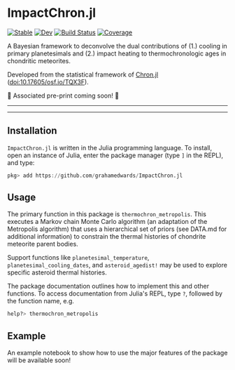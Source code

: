 # ImpactChron.jl

[![Stable](https://img.shields.io/badge/docs-stable-blue.svg)](https://grahamedwards.github.io/ImpactChron.jl/stable/)
[![Dev](https://img.shields.io/badge/docs-dev-blue.svg)](https://grahamedwards.github.io/ImpactChron.jl/dev/)
[![Build Status](https://github.com/grahamedwards/ImpactChron.jl/actions/workflows/CI.yml/badge.svg?branch=main)](https://github.com/grahamedwards/ImpactChron.jl/actions/workflows/CI.yml?query=branch%3Amain)
[![Coverage](https://codecov.io/gh/grahamedwards/ImpactChron.jl/branch/main/graph/badge.svg)](https://codecov.io/gh/grahamedwards/ImpactChron.jl)

A Bayesian framework to deconvolve the dual contributions of (1.) cooling in primary planetesimals and (2.) impact heating to thermochronologic ages in chondritic meteorites.

Developed from the statistical framework of [Chron.jl](https://github.com/brenhinkeller/Chron.jl) ([doi:10.17605/osf.io/TQX3F](https://doi.org/10.17605/osf.io/TQX3F)).

📄 Associated pre-print coming soon! 📄

---
---
## Installation
`ImpactChron.jl` is written in the Julia programming language. To install, open an instance of Julia, enter the package manager (type `]` in the REPL), and type:
```julia
pkg> add https://github.com/grahamedwards/ImpactChron.jl
```

## Usage
The primary function in this package is `thermochron_metropolis`. This executes a Markov chain Monte Carlo algorithm (an adaptation of the Metropolis algorithm) that uses a hierarchical set of priors (see DATA.md for additional information) to constrain the thermal histories of chondrite meteorite parent bodies. 

Support functions like `planetesimal_temperature`, `planetesimal_cooling_dates`, and `asteroid_agedist!` may be used to explore specific asteroid thermal histories. 

The package documentation outlines how to implement this and other functions. To access documentation from Julia's REPL, type `?`, followed by the function name, e.g.
```julia
help?> thermochron_metropolis
```

## Example
An example notebook to show how to use the major features of the package will be available soon! 